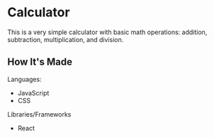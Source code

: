 # Calculator

This is a very simple calculator with basic math operations: addition, subtraction, multiplication, and division.

## How It's Made

Languages:
<ul>
  <li>JavaScript</li>
  <li>CSS</li>
</ul>

Libraries/Frameworks
<ul>
  <li>React</li>
</ul>
